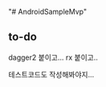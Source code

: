 "# AndroidSampleMvp" 


<b>to-do</b>
---------------------------------------------------------
dagger2 붙이고...
rx 붙이고..

테스트코드도 작성해봐야지...
